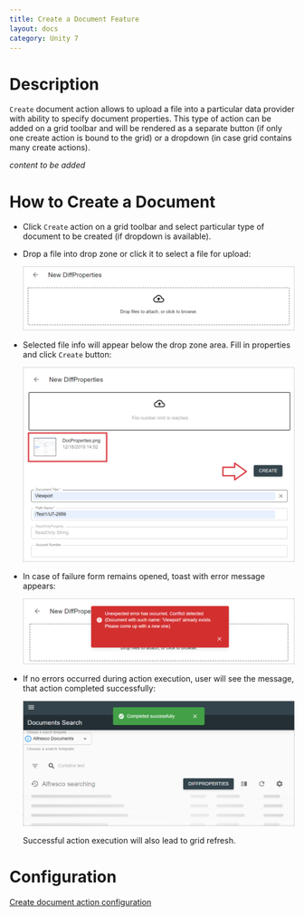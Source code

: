 ```yaml
---
title: Create a Document Feature
layout: docs
category: Unity 7
---
```

# Description

`Create` document action allows to upload a file into a particular data provider with ability to specify
document properties. This type of action can be added on a grid toolbar and will be rendered as a separate button
(if only one create action is bound to the grid) or a dropdown (in case grid contains many create actions).

*content to be added*

# How to Create a Document

- Click `Create` action on a grid toolbar and select particular type of document to be created (if dropdown is
available).

- Drop a file into drop zone or click it to select a file for upload:

    ![Create document form before file are selected](create-document/images/create-document-empty-form.png)

- Selected file info will appear below the drop zone area. Fill in properties and click `Create` button:

    ![Create document form with filled properties](create-document/images/create-document-form.png)

- In case of failure form remains opened, toast with error message appears:

    ![Create action failure](create-document/images/create-document-error.png)

- If no errors occurred during action execution, user will see the message, that action completed successfully:

    ![Successfully completed create action](create-document/images/create-document-success.png)

    Successful action execution will also lead to grid refresh.

# Configuration

[Create document action configuration](../../configuration/actions/create-document.md)

